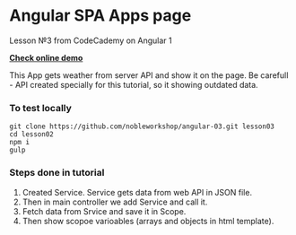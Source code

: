 # Angular SPA Apps page

Lesson №3 from CodeCademy on Angular 1

[**Check online demo**](https://nobleworkshop.github.io/angular-03/)

This App gets weather from server API and show it on the page.
Be carefull - API created specially for this tutorial, so it showing outdated data.

### To test locally

```
git clone https://github.com/nobleworkshop/angular-03.git lesson03
cd lesson02
npm i
gulp
```

### Steps done in tutorial

1. Created Service. Service gets data from web API in JSON file.
2. Then in main controller we add Service and call it.
3. Fetch data from Srvice and save it in Scope.
4. Then show scopoe varioables (arrays and objects in html template).

